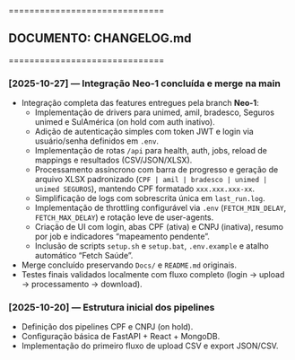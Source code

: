 ==============================
## DOCUMENTO: CHANGELOG.md
==============================

### [2025-10-27] — Integração Neo-1 concluída e merge na main
- Integração completa das features entregues pela branch **Neo-1**:
  - Implementação de drivers para unimed, amil, bradesco, Seguros unimed e SulAmérica (on hold com auth inativo).
  - Adição de autenticação simples com token JWT e login via usuário/senha definidos em `.env`.
  - Implementação de rotas `/api` para health, auth, jobs, reload de mappings e resultados (CSV/JSON/XLSX).
  - Processamento assíncrono com barra de progresso e geração de arquivo XLSX padronizado (`CPF | amil | bradesco | unimed | unimed SEGUROS`), mantendo CPF formatado `xxx.xxx.xxx-xx`.
  - Simplificação de logs com sobrescrita única em `last_run.log`.
  - Implementação de throttling configurável via `.env` (`FETCH_MIN_DELAY`, `FETCH_MAX_DELAY`) e rotação leve de user-agents.
  - Criação de UI com login, abas CPF (ativa) e CNPJ (inativa), resumo por job e indicadores “mapeamento pendente”.
  - Inclusão de scripts `setup.sh` e `setup.bat`, `.env.example` e atalho automático “Fetch Saúde”.
- Merge concluído preservando `Docs/` e `README.md` originais.
- Testes finais validados localmente com fluxo completo (login → upload → processamento → download).

### [2025-10-20] — Estrutura inicial dos pipelines
- Definição dos pipelines CPF e CNPJ (on hold).
- Configuração básica de FastAPI + React + MongoDB.
- Implementação do primeiro fluxo de upload CSV e export JSON/CSV.